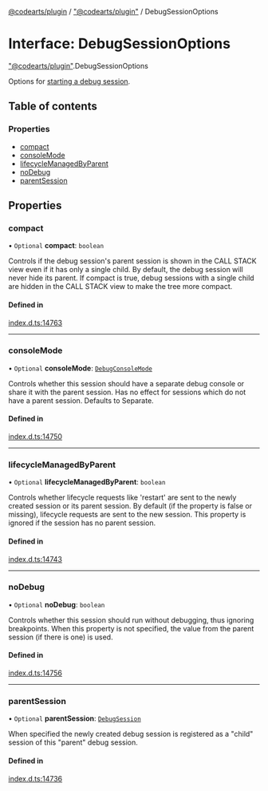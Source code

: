 [@codearts/plugin](../README.md) / ["@codearts/plugin"](../modules/_codearts_plugin_.md) / DebugSessionOptions

# Interface: DebugSessionOptions

["@codearts/plugin"](../modules/_codearts_plugin_.md).DebugSessionOptions

Options for [starting a debug session](../modules/codearts_plugin_.debug.md#startdebugging).

## Table of contents

### Properties

- [compact](codearts_plugin_.DebugSessionOptions.md#compact)
- [consoleMode](codearts_plugin_.DebugSessionOptions.md#consolemode)
- [lifecycleManagedByParent](codearts_plugin_.DebugSessionOptions.md#lifecyclemanagedbyparent)
- [noDebug](codearts_plugin_.DebugSessionOptions.md#nodebug)
- [parentSession](codearts_plugin_.DebugSessionOptions.md#parentsession)

## Properties

### compact

• `Optional` **compact**: `boolean`

Controls if the debug session's parent session is shown in the CALL STACK view even if it has only a single child.
By default, the debug session will never hide its parent.
If compact is true, debug sessions with a single child are hidden in the CALL STACK view to make the tree more compact.

#### Defined in

[index.d.ts:14763](https://github.com/huaweicloud/cloudide-plugin-api/blob/5055bbd/index.d.ts#L14763)

___

### consoleMode

• `Optional` **consoleMode**: [`DebugConsoleMode`](../enums/codearts_plugin_.DebugConsoleMode.md)

Controls whether this session should have a separate debug console or share it
with the parent session. Has no effect for sessions which do not have a parent session.
Defaults to Separate.

#### Defined in

[index.d.ts:14750](https://github.com/huaweicloud/cloudide-plugin-api/blob/5055bbd/index.d.ts#L14750)

___

### lifecycleManagedByParent

• `Optional` **lifecycleManagedByParent**: `boolean`

Controls whether lifecycle requests like 'restart' are sent to the newly created session or its parent session.
By default (if the property is false or missing), lifecycle requests are sent to the new session.
This property is ignored if the session has no parent session.

#### Defined in

[index.d.ts:14743](https://github.com/huaweicloud/cloudide-plugin-api/blob/5055bbd/index.d.ts#L14743)

___

### noDebug

• `Optional` **noDebug**: `boolean`

Controls whether this session should run without debugging, thus ignoring breakpoints.
When this property is not specified, the value from the parent session (if there is one) is used.

#### Defined in

[index.d.ts:14756](https://github.com/huaweicloud/cloudide-plugin-api/blob/5055bbd/index.d.ts#L14756)

___

### parentSession

• `Optional` **parentSession**: [`DebugSession`](codearts_plugin_.DebugSession.md)

When specified the newly created debug session is registered as a "child" session of this
"parent" debug session.

#### Defined in

[index.d.ts:14736](https://github.com/huaweicloud/cloudide-plugin-api/blob/5055bbd/index.d.ts#L14736)
